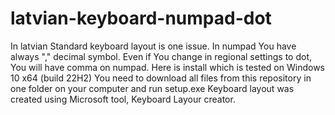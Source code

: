 # latvian-keyboard-numpad-dot

In latvian Standard keyboard layout is one issue. In numpad You have always "," decimal symbol. Even if You change in regional settings to dot, You will have comma on numpad.
Here is install which is tested on Windows 10 x64 (build 22H2)
You need to download all files from this repository in one folder on your computer and run setup.exe
Keyboard layout was created using Microsoft tool, Keyboard Layour creator.
